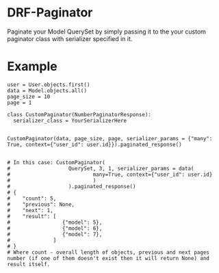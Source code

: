 # DRF-Paginator
Paginate your Model QuerySet by simply passing it to the your custom paginator class with serializer specified in it.


# Example
```python3
user = User.objects.first()
data = Model.objects.all()
page_size = 10
page = 1

class CustomPaginator(NumberPaginatorResponse):
  serializer_class = YourSerializerHere
 

CustomPaginator(data, page_size, page, serializer_params = {"many": True, context={"user_id": user.id}}).paginated_response()


# In this case: CustomPaginator(
#                   QuerySet, 3, 1, serializer_params = data(
#                           many=True, context={"user_id": user.id}
#                           )
#                   ).paginated_response()
# {
#    "count": 5,
#    "previous": None,
#    "next": 1,
#    "result": [
#                 {"model": 5},
#                 {"model": 6},
#                 {"model": 7},
#              ]
# }
# Where count - overall length of objects, previous and next pages number (if one of them doesn't exist then it will return None) and result itself.
```
